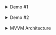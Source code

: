 <details>
    <summary>Demo #1</summary><br><br>
    <img src="demo.gif" alt="demo">
</details>
<br>
<details>
    <summary>Demo #2</summary><br><br>
    <img src="pagingdemo.gif" alt="pagingdemo">
</details>
<br>
<details>
    <summary>MVVM Architecture</summary><br><br>
    <img src="https://i.ibb.co/C9CP97d/mvvm.png" alt="mvvm">
</details>
